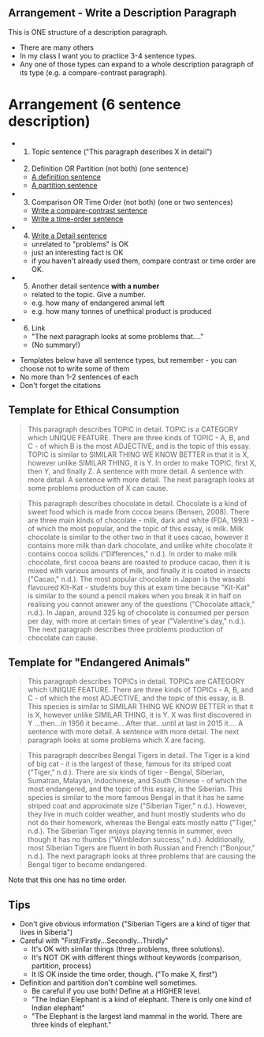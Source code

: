## Arrangement - Write a Description Paragraph

This is ONE structure of a description paragraph. 
* There are many others
* In my class I want you to practice 3-4 sentence types. 
* Any one of those types can expand to a whole description paragraph of its type (e.g. a compare-contrast paragraph). 

# Arrangement  (6 sentence description)
+ 1) Topic sentence ("This paragraph describes X in detail")
+ 2) Definition OR Partition (not both) (one sentence)
    + [A definition sentence](Style-WriteADefinitionSentence)
    + [A partition sentence](Style-WriteAPartitionSentence)
+ 3) Comparison OR Time Order (not both) (one or two sentences)
    + [Write a compare-contrast sentence](Style-WriteACompareContrastSentence)
    + [Write a time-order sentence](Style-WriteATimeOrderSentence)
+ 4) [Write a Detail sentence](Style-WriteADetailSentence) 
    + unrelated to "problems" is OK
    + just an interesting fact is OK
    + if you haven't already used them, compare contrast or time order are OK. 
+ 5) Another detail sentence __with a number__
    + related to the topic. Give a number.
    + e.g. how many of endangered animal left
    + e.g. how many tonnes of unethical product is produced
+ 6) Link 
    + "The next paragraph looks at some problems that...."
    + (No summary!)


* Templates below have all sentence types, but remember - you can choose not to write some of them
* No more than 1-2 sentences of each
* Don't forget the citations


## Template for Ethical Consumption

> This paragraph describes TOPIC in detail. TOPIC is a CATEGORY which UNIQUE FEATURE. There are three kinds of TOPIC - A, B, and C - of which B is the most ADJECTIVE, and is the topic of this essay. TOPIC is similar to SIMILAR THING WE KNOW BETTER in that it is X, however unlike SIMILAR THING, it is Y. In order to make TOPIC, first X, then Y, and finally Z.  A sentence with more detail. A sentence with more detail. A sentence with more detail. The next paragraph looks at some problems production of X can cause.


> This paragraph describes chocolate in detail. Chocolate is a kind of sweet food which is made from cocoa beans (Bensen, 2008). There are three main kinds of chocolate - milk, dark and white (FDA, 1993) - of which the most popular, and the topic of this essay, is milk. Milk chocolate is similar to the other two in that it uses cacao, however it contains more milk than dark chocolate, and unlike white chocolate it contains cocoa solids ("Differences," n.d.). In order to make milk chocolate, first cocoa beans are roasted to produce cacao, then it is mixed with various amounts of milk, and finally it is coated in insects ("Cacao," n.d.). The most popular chocolate in Japan is the wasabi flavoured Kit-Kat - students buy this at exam time because "Kit-Kat" is similar to the sound a pencil makes when you break it in half on realising you cannot answer any of the questions ("Chocolate attack," n.d.). In Japan, around 325 kg of chocolate is consumed per person per day, with more at certain times of year ("Valentine's day," n.d.). The next paragraph describes three problems production of chocolate can cause.

## Template for "Endangered Animals"

> This paragraph describes TOPICs in detail. TOPICs are CATEGORY which UNIQUE FEATURE. There are three kinds of TOPICs - A, B, and C - of which the most ADJECTIVE, and the topic of this essay, is B. This species is similar to SIMILAR THING WE KNOW BETTER in that it is X, however unlike SIMILAR THING, it is Y. X was first discovered in Y ...then...in 1956 it became....After that...until at last in 2015 it.... A sentence with more detail. A sentence with more detail. The next paragraph looks at some problems which X are facing.


> This paragraph describes Bengal Tigers in detail. The Tiger is a kind of big cat - it is the largest of these, famous for its striped coat ("Tiger," n.d.). There are six kinds of tiger - Bengal, Siberian, Sumatran, Malayan, Indochinese, and South Chinese - of which the most endangered, and the topic of this essay, is the Siberian. This species is similar to the more famous Bengal in that it has he same striped coat and approximate size ("Siberian Tiger," n.d.). However, they live in much colder weather, and hunt mostly students who do not do their homework, whereas the Bengal eats mostly natto ("Tiger," n.d.). The Siberian Tiger enjoys playing tennis in summer, even though it has no thumbs ("Wimbledon success," n.d.). Additionally, most Siberian Tigers are fluent in both Russian and French ("Bonjour," n.d.). The next paragraph looks at three problems that are causing the Bengal tiger to become endangered.

Note that this one has no time order. 


## Tips

* Don't give obvious information ("Siberian Tigers are a kind of tiger that lives in Siberia")
* Careful with "First/Firstly...Secondly...Thirdly" 
    * It's OK with similar things (three problems, three solutions). 
    * It's NOT OK with different things without keywords (comparison, partition, process)
    * It IS OK inside the time order, though. ("To make X, first")
* Definition and partition don't combine well sometimes. 
    * Be careful if you use both! Define at a HIGHER level. 
    * "The Indian Elephant is a kind of elephant. There is only one kind of Indian elephant"
    * "The Elephant is the largest land mammal in the world. There are three kinds of elephant."